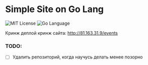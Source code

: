 # Simple Site on Go Lang
<div>
<img src="https://img.shields.io/github/license/DimaPermyakov/IU5?color=brightgreen" alt="MIT License">  <img src="https://img.shields.io/badge/language-GO-blue.svg" alt="Go Language">
</div>

Кринж деплой кринж сайта: http://81.163.31.9/events

### TODO:
- [ ] Удалить репозиторий, когда научусь делать менее позорно